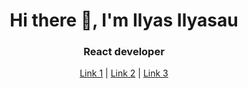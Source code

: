 <h1 align="center">Hi there 👋, I'm Ilyas Ilyasau</h1>

<h3 align="center">React developer</h3>


<div style="text-align: center;">
  <a href="https://join.skype.com/invite/zkGVfCTE0Rqb">Link 1</a> |
  <a href="https://www.linkedin.com/in/ilyas-ilyasov/">Link 2</a> |
  <a href="https://t.me/ilyas_sov">Link 3</a>
</div>
<!-- **[Skype](https://join.skype.com/invite/zkGVfCTE0Rqb)** **[LinkedIn](https://www.linkedin.com/in/ilyas-ilyasov/)** **[Telegram](https://t.me/ilyas_sov)** -->


